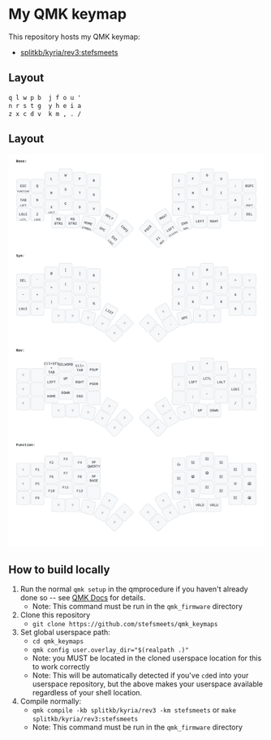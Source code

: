 # My QMK keymap

This repository hosts my QMK keymap:

- [splitkb/kyria/rev3:stefsmeets](./keyboards/splitkb/kyria/keymaps/stefsmeets)

## Layout

```
q l w p b  j f o u '
n r s t g  y h e i a
z x c d v  k m , . /
```

## Layout

![Keymap](./keymap_drawer/keymap.svg)

## How to build locally

1. Run the normal `qmk setup` in the qmprocedure if you haven't already done so -- see [QMK Docs](https://docs.qmk.fm/#/newbs) for details.
    - Note: This command must be run in the `qmk_firmware` directory
1. Clone this repository
    - `git clone https://github.com/stefsmeets/qmk_keymaps`
1. Set global userspace path: 
    - `cd qmk_keymaps`
    - `qmk config user.overlay_dir="$(realpath .)"`
    - Note: you MUST be located in the cloned userspace location for this to work correctly
    - Note: This will be automatically detected if you've `cd`ed into your userspace repository, but the above makes your userspace available regardless of your shell location.
1. Compile normally: 
    - `qmk compile -kb splitkb/kyria/rev3 -km stefsmeets` or `make splitkb/kyria/rev3:stefsmeets`
    - Note: This command must be run in the `qmk_firmware` directory
